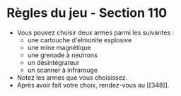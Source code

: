 # Règles du jeu - Section 110

- Vous pouvez choisir deux armes parmi les suivantes :
  - une cartouche d'elmonite explosive
  - une mine magnétique
  - une grenade à neutrons
  - un désintégrateur
  - un scanner à infrarouge
- Notez les armes que vous choisissez.
- Après avoir fait votre choix, rendez-vous au [[348]].